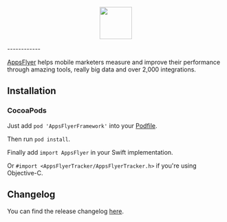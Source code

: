 <p align="center">
  <img height="75" src="repository_assets/AF_color_medium.png" />
</p>
------------

[AppsFlyer](https://www.appsflyer.com/) helps mobile marketers measure and improve their performance through amazing tools, really big data and over 2,000 integrations.

Installation
------------

### CocoaPods

Just add `pod 'AppsFlyerFramework'` into your [Podfile](https://guides.cocoapods.org/syntax/podfile.html).

Then run `pod install`.

Finally add `import AppsFlyer` in your Swift implementation.

Or `#import <AppsFlyerTracker/AppsFlyerTracker.h>` if you're using Objective-C.

Changelog
------------

You can find the release changelog [here](https://support.appsflyer.com/hc/en-us/articles/207032066-AppsFlyer-SDK-Integration-iOS).

